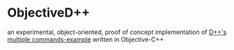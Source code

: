 # ObjectiveD++
an experimental, object-oriented, proof of concept implementation of [D++'s](https://github.com/brainboxdotcc/DPP/) [multiple commands-example](https://github.com/brainboxdotcc/command_example) written in Objective-C++